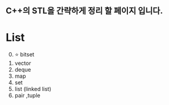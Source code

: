 
## C++의 STL을 간략하게 정리 할 페이지 입니다.


# List

0. :star: bitset
1. vector
2. deque
3. map
4. set
5. list (linked list)
6. pair ,tuple

